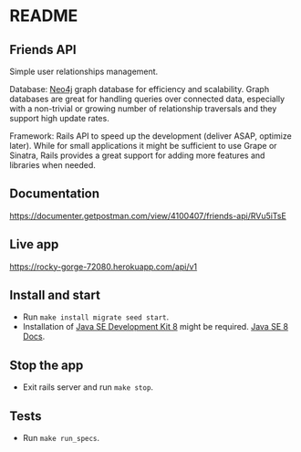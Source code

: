 # README

## Friends API
Simple user relationships management.

Database: [Neo4j](https://neo4j.com/) graph database for efficiency and scalability.
Graph databases are great for handling queries over connected data, especially with a non-trivial or growing number of relationship traversals and they support high update rates.

Framework: Rails API to speed up the development (deliver ASAP, optimize later).
While for small applications it might be sufficient to use Grape or Sinatra, Rails provides a great support for adding more features and libraries when needed.

## Documentation
https://documenter.getpostman.com/view/4100407/friends-api/RVu5iTsE

## Live app
https://rocky-gorge-72080.herokuapp.com/api/v1

## Install and start
* Run `make install migrate seed start`.
* Installation of [Java SE Development Kit 8](http://www.oracle.com/technetwork/java/javase/downloads/jdk8-downloads-2133151.html) might be required. [Java SE 8 Docs](https://docs.oracle.com/javase/8/docs/technotes/guides/install/mac_jdk.html#A1096855).

## Stop the app
* Exit rails server and run `make stop`.

## Tests
* Run `make run_specs`.
